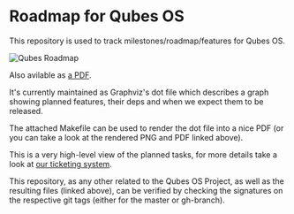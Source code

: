 Roadmap for Qubes OS
=====================

This repository is used to track milestones/roadmap/features for Qubes OS.

![Qubes Roadmap](https://rootkovska.github.io/qubes-roadmap/roadmap.png)

Also avilable as [a PDF](https://rootkovska.github.io/qubes-roadmap/roadmap.pdf).

It's currently maintained as Graphviz's dot file which describes a graph showing
planned features, their deps and when we expect them to be released.

The attached Makefile can be used to render the dot file into a nice PDF (or you
can take a look at the rendered PNG and PDF linked above).

This is a very high-level view of the planned tasks, for more details take a
look at [our ticketing system](https://github.com/QubesOS/qubes-issues/milestones).

This repository, as any other related to the Qubes OS Project, as well as the
resulting files (linked above), can be verified by checking the signatures on
the respective git tags (either for the master or gh-branch).
